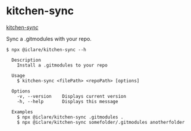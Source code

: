 # kitchen-sync

[kitchen-_sync_](https://www.merriam-webster.com/dictionary/kitchen-sink)

Sync a .gitmodules with your repo.

```console
$ npx @iclare/kitchen-sync --h

  Description
    Install a .gitmodules to your repo

  Usage
    $ kitchen-sync <filePath> <repoPath> [options]

  Options
    -v, --version    Displays current version
    -h, --help       Displays this message

  Examples
    $ npx @iclare/kitchen-sync .gitmodules .
    $ npx @iclare/kitchen-sync somefolder/.gitmodules anotherfolder
```
